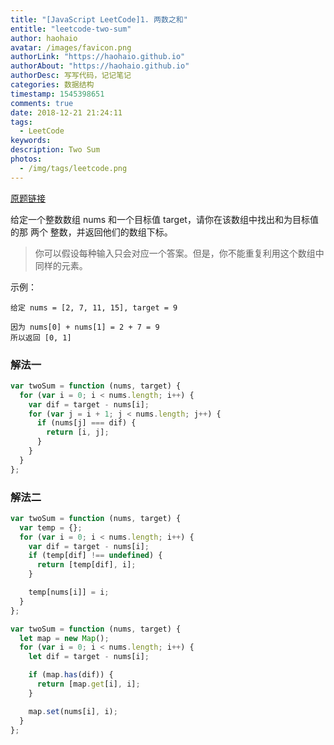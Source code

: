 ```yaml
---
title: "[JavaScript LeetCode]1. 两数之和"
entitle: "leetcode-two-sum"
author: haohaio
avatar: /images/favicon.png
authorLink: "https://haohaio.github.io"
authorAbout: "https://haohaio.github.io"
authorDesc: 写写代码，记记笔记
categories: 数据结构
timestamp: 1545398651
comments: true
date: 2018-12-21 21:24:11
tags:
  - LeetCode
keywords:
description: Two Sum
photos:
  - /img/tags/leetcode.png
---
```


[原题链接](https://leetcode-cn.com/problems/two-sum/)

给定一个整数数组 nums 和一个目标值 target，请你在该数组中找出和为目标值的那 两个 整数，并返回他们的数组下标。

> 你可以假设每种输入只会对应一个答案。但是，你不能重复利用这个数组中同样的元素。

示例：

```code
给定 nums = [2, 7, 11, 15], target = 9

因为 nums[0] + nums[1] = 2 + 7 = 9
所以返回 [0, 1]
```

### 解法一

```js
var twoSum = function (nums, target) {
  for (var i = 0; i < nums.length; i++) {
    var dif = target - nums[i];
    for (var j = i + 1; j < nums.length; j++) {
      if (nums[j] === dif) {
        return [i, j];
      }
    }
  }
};
```

### 解法二

```js
var twoSum = function (nums, target) {
  var temp = {};
  for (var i = 0; i < nums.length; i++) {
    var dif = target - nums[i];
    if (temp[dif] !== undefined) {
      return [temp[dif], i];
    }

    temp[nums[i]] = i;
  }
};
```

```js
var twoSum = function (nums, target) {
  let map = new Map();
  for (var i = 0; i < nums.length; i++) {
    let dif = target - nums[i];

    if (map.has(dif)) {
      return [map.get[i], i];
    }

    map.set(nums[i], i);
  }
};
```
